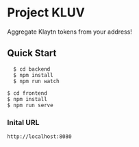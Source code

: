 # Project KLUV

Aggregate Klaytn tokens from your address!

## Quick Start

	  $ cd backend
	  $ npm install
	  $ npm run watch
    
    $ cd frontend
    $ npm install
    $ npm run serve

### Inital URL
    http://localhost:8080
